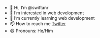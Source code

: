 - 👋 Hi, I’m @swiftanr
- 👀 I’m interested in web development
- 🌱 I’m currently learning web development
- 📫 How to reach me [Twitter](https://twitter.com/zenhg28)
- 😄 Pronouns: He/Him

<!---
swiftanr/swiftanr is a ✨ special ✨ repository because its `README.md` (this file) appears on your GitHub profile.
You can click the Preview link to take a look at your changes.
--->
